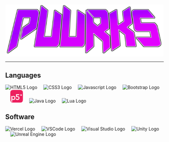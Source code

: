 <!DOCTYPE html>
<html>
  <body>
    <div align="center">
      <img src="/media/oldLogo.png" alt="Puurks Logo"/>
      <hr>
    </div>
    <h2 align="left">Languages</h2>
    <div align="left">
      <img src="https://skillicons.dev/icons?i=html" height="40" alt="HTML5 Logo"  title="HTML5" />
      <img width="12" />
      <img src="https://skillicons.dev/icons?i=css" height="40" alt="CSS3 Logo"  title="CSS3" />
      <img width="12" />
      <img src="https://skillicons.dev/icons?i=js" height="40" alt="Javascript Logo" title="Javascript" />
      <img width="12" />
      <img src="https://skillicons.dev/icons?i=bootstrap" height="40" alt="Bootstrap Logo" title="Bootstrap" />
      <img width="12" />
      <img src="media/p5Logo.png" height="40" alt="p5.js Logo" title="p5.js" />
      <img width="12" />
      <img src="https://skillicons.dev/icons?i=java" height="40" alt="Java Logo"  title="Java"/>
      <img width="12" />
      <img src="https://skillicons.dev/icons?i=lua" height="40" alt="Lua Logo" title="Lua" />
    </div>
    <h2 align="left">Software</h2>
    <div align="left">
      <img src="https://skillicons.dev/icons?i=vercel" height="40" alt="Vercel Logo"  title="Vercel"/>
      <img width="12" />
      <img src="https://skillicons.dev/icons?i=vscode" height="40" alt="VSCode Logo"  title="VSCode"/>
      <img width="12" />
      <img src="https://skillicons.dev/icons?i=visualstudio" height="40" alt="Visual Studio Logo"  title="Visual Studio"/>
      <img width="12" />
      <img src="https://skillicons.dev/icons?i=unity" height="40" alt="Unity Logo" title="Unity" />
      <img width="12" />
      <img src="https://skillicons.dev/icons?i=unreal" height="40" alt="Unreal Engine Logo" title="Unreal Engine" />
    </div>
    <!--
    <br>
    <div align="center">
      <img src="https://github-readme-stats.vercel.app/api?username=Puurks&hide_title=false&hide_rank=true&show_icons=true&include_all_commits=true&count_private=true&disable_animations=false&theme=dracula&locale=en&hide_border=false&order=1" height="150" alt="stats graph"  />
      <img src="https://github-readme-stats.vercel.app/api/top-langs?username=Puurks&locale=en&hide_title=false&layout=compact&card_width=320&langs_count=5&theme=dracula&hide_border=false&order=2" height="150" alt="languages graph"  />
    </div>
    <br>
    <div align="center">
      <img src="https://profile-counter.glitch.me/Puurks/count.svg?"  />
    </div>
    -->
  </body>
</html>
<!--
**Puurks/Puurks** is a ✨ _special_ ✨ repository because its `README.md` (this file) appears on your GitHub profile.

Here are some ideas to get you started:

- 🔭 I’m currently working on ...
- 🌱 I’m currently learning ...
- 👯 I’m looking to collaborate on ...
- 🤔 I’m looking for help with ...
- 💬 Ask me about ...
- 📫 How to reach me: ...
- 😄 Pronouns: ...
- ⚡ Fun fact: ...
-->
